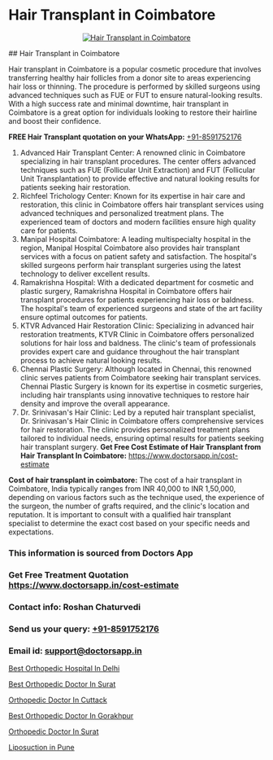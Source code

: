 # Hair Transplant in Coimbatore

<p align="center">
  <a href="https://doctorsapp.co.in/uploads/treatment_image/Finding%20the%20best%20hair%20clinic.jpg">
    <img src="https://doctorsapp.co.in/treatment/hair-transplant" alt="Hair Transplant in Coimbatore">
  </a>
</p>
## Hair Transplant in Coimbatore

Hair transplant in Coimbatore is a popular cosmetic procedure that involves transferring healthy hair follicles from a donor site to areas experiencing hair loss or thinning. The procedure is performed by skilled surgeons using advanced techniques such as FUE or FUT to ensure natural-looking results. With a high success rate and minimal downtime, hair transplant in Coimbatore is a great option for individuals looking to restore their hairline and boost their confidence.

**FREE Hair Transplant quotation on your WhatsApp:**  [+91-8591752176](https://api.whatsapp.com/send?phone=8591752176)

1) Advanced Hair Transplant Center: A renowned clinic in Coimbatore specializing in hair transplant procedures. The center offers advanced techniques such as FUE (Follicular Unit Extraction) and FUT (Follicular Unit Transplantation) to provide effective and natural looking results for patients seeking hair restoration.
2) Richfeel Trichology Center: Known for its expertise in hair care and restoration, this clinic in Coimbatore offers hair transplant services using advanced techniques and personalized treatment plans. The experienced team of doctors and modern facilities ensure high quality care for patients.
3) Manipal Hospital Coimbatore: A leading multispecialty hospital in the region, Manipal Hospital Coimbatore also provides hair transplant services with a focus on patient safety and satisfaction. The hospital's skilled surgeons perform hair transplant surgeries using the latest technology to deliver excellent results.
4) Ramakrishna Hospital: With a dedicated department for cosmetic and plastic surgery, Ramakrishna Hospital in Coimbatore offers hair transplant procedures for patients experiencing hair loss or baldness. The hospital's team of experienced surgeons and state of the art facility ensure optimal outcomes for patients.
5) KTVR Advanced Hair Restoration Clinic: Specializing in advanced hair restoration treatments, KTVR Clinic in Coimbatore offers personalized solutions for hair loss and baldness. The clinic's team of professionals provides expert care and guidance throughout the hair transplant process to achieve natural looking results.
6) Chennai Plastic Surgery: Although located in Chennai, this renowned clinic serves patients from Coimbatore seeking hair transplant services. Chennai Plastic Surgery is known for its expertise in cosmetic surgeries, including hair transplants using innovative techniques to restore hair density and improve the overall appearance.
7) Dr. Srinivasan's Hair Clinic: Led by a reputed hair transplant specialist, Dr. Srinivasan's Hair Clinic in Coimbatore offers comprehensive services for hair restoration. The clinic provides personalized treatment plans tailored to individual needs, ensuring optimal results for patients seeking hair transplant surgery.
**Get Free Cost Estimate of Hair Transplant from Hair Transplant In Coimbatore:** https://www.doctorsapp.in/cost-estimate

**Cost of hair transplant in coimbatore:**
The cost of a hair transplant in Coimbatore, India typically ranges from INR 40,000 to INR 1,50,000, depending on various factors such as the technique used, the experience of the surgeon, the number of grafts required, and the clinic's location and reputation. It is important to consult with a qualified hair transplant specialist to determine the exact cost based on your specific needs and expectations.

### This information is sourced from Doctors App 
### Get Free Treatment Quotation https://www.doctorsapp.in/cost-estimate
### Contact info: Roshan Chaturvedi 
### Send us your query: [+91-8591752176](https://api.whatsapp.com/send?phone=8591752176) 
### Email id: support@doctorsapp.in

[Best Orthopedic Hospital In Delhi](https://www.linkedin.com/pulse/best-orthopedic-hospital-delhi-doctorsapp-khulna-0lk6e?trackingId=QBgSSSgIaMyKd17hrJEFKA%3D%3D&lipi=urn%3Ali%3Apage%3Ad_flagship3_company_admin%3BEfzsr1%2BmQ6eR1XkJR7MU1A%3D%3D)

[Best Orthopedic Doctor In Surat](https://www.linkedin.com/pulse/best-orthopedic-doctor-surat-doctorsapp-chittagong-hciye?trackingId=jKmMNezZltfIiPHfoGD1Qw%3D%3D&lipi=urn%3Ali%3Apage%3Ad_flagship3_company_admin%3BUjs5mcUZR9ewYOKOFkpg2w%3D%3D)

[Orthopedic Doctor In Cuttack](https://medium.com/@devenderrathi97/orthopedic-doctor-in-cuttack-eefbc6e5c43c)

[Best Orthopedic Doctor In Gorakhpur](https://medium.com/@akashbhatt14/best-orthopedic-doctor-in-gorakhpur-c06c1d192209)

[Orthopedic Doctor In Surat](https://doctors-apps.github.io/doctorsapp/orthopedic-doctor-in-surat)

[Liposuction in Pune](https://doctors-apps.github.io/doctorsapp/liposuction-in-pune)

